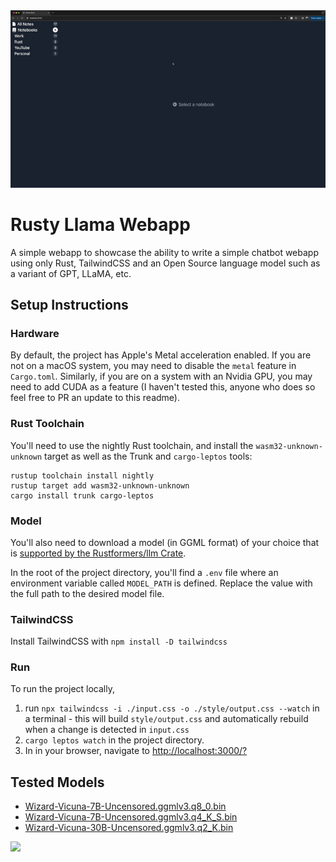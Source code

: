 <picture>
<img src="https://github.com/MoonKraken/DrawsNotes/blob/main/demo.gif" />
</picture>

# Rusty Llama Webapp
A simple webapp to showcase the ability to write a simple chatbot webapp using only Rust, TailwindCSS and an Open Source language model such as a variant of GPT, LLaMA, etc.

## Setup Instructions

### Hardware
By default, the project has Apple's Metal acceleration enabled. If you are not on a macOS system, you may need to disable the `metal` feature in `Cargo.toml`. Similarly, if you are on a system with an Nvidia GPU, you may need to add CUDA as a feature (I haven't tested this, anyone who does so feel free to PR an update to this readme).

### Rust Toolchain
You'll need to use the nightly Rust toolchain, and install the `wasm32-unknown-unknown` target as well as the Trunk and `cargo-leptos` tools:
```
rustup toolchain install nightly
rustup target add wasm32-unknown-unknown
cargo install trunk cargo-leptos
```
### Model
You'll also need to download a model (in GGML format) of your choice that is [supported by the Rustformers/llm Crate](https://huggingface.co/models?search=ggml).

In the root of the project directory, you'll find a `.env` file where an environment variable called `MODEL_PATH` is defined. Replace the value with the full path to the desired model file.

### TailwindCSS
Install TailwindCSS with `npm install -D tailwindcss`

### Run
To run the project locally, 
1. run `npx tailwindcss -i ./input.css -o ./style/output.css --watch` in a terminal - this will build `style/output.css` and automatically rebuild when a change is detected in `input.css`
1. `cargo leptos watch` in the project directory. 
1. In in your browser, navigate to [http://localhost:3000/?](http://localhost:3000/?)

## Tested Models
* [Wizard-Vicuna-7B-Uncensored.ggmlv3.q8_0.bin](https://huggingface.co/TheBloke/Wizard-Vicuna-7B-Uncensored-GGML)
* [Wizard-Vicuna-7B-Uncensored.ggmlv3.q4_K_S.bin](https://huggingface.co/TheBloke/Wizard-Vicuna-7B-Uncensored-GGML)
* [Wizard-Vicuna-30B-Uncensored.ggmlv3.q2_K.bin](https://huggingface.co/TheBloke/Wizard-Vicuna-30B-Uncensored-GGML)

<picture>
<img src="https://raw.githubusercontent.com/Me163/rusty_llama/main/metal_llama.png" />
</picture>

